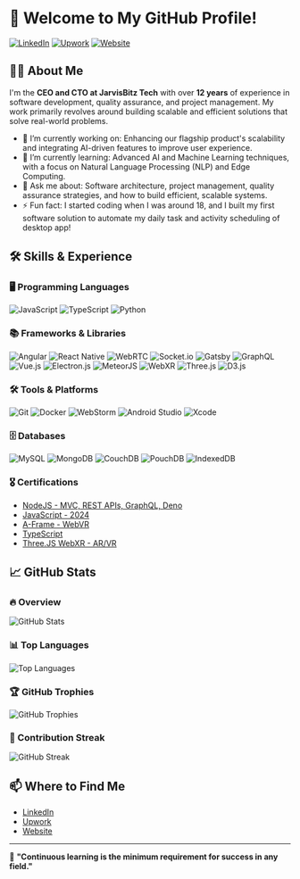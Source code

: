 # 🌟 Welcome to My GitHub Profile!

[![LinkedIn](https://img.shields.io/badge/LinkedIn-Connect-blue?style=for-the-badge&logo=linkedin)](https://www.linkedin.com/in/suresh-borad/)
[![Upwork](https://img.shields.io/badge/Upwork-Available-success?style=for-the-badge&logo=upwork)](https://www.upwork.com/fl/~018d6d634e5a8b4c18)
[![Website](https://img.shields.io/badge/Website-Visit-blue?style=for-the-badge&logo=google-chrome)](https://www.jarvisbitz.com)

## 👨‍💻 About Me

I'm the **CEO and CTO at JarvisBitz Tech** with over **12 years** of experience in software development, quality assurance, and project management. My work primarily revolves around building scalable and efficient solutions that solve real-world problems.

- 🔭 I’m currently working on: Enhancing our flagship product's scalability and integrating AI-driven features to improve user experience.
- 🌱 I’m currently learning: Advanced AI and Machine Learning techniques, with a focus on Natural Language Processing (NLP) and Edge Computing.
- 💬 Ask me about: Software architecture, project management, quality assurance strategies, and how to build efficient, scalable systems.
- ⚡ Fun fact: I started coding when I was around 18, and I built my first software solution to automate my daily task and activity scheduling of desktop app!

## 🛠️ Skills & Experience

### 🖥️ Programming Languages
![JavaScript](https://img.shields.io/badge/JavaScript-Expert-yellow?style=flat-square&logo=javascript)
![TypeScript](https://img.shields.io/badge/TypeScript-Experienced-blue?style=flat-square&logo=typescript)
![Python](https://img.shields.io/badge/Python-Intermediate-green?style=flat-square&logo=python)

### 📚 Frameworks & Libraries
![Angular](https://img.shields.io/badge/Angular-Expert-red?style=flat-square&logo=angular)
![React Native](https://img.shields.io/badge/React%20Native-Experienced-61DAFB?style=flat-square&logo=react)
![WebRTC](https://img.shields.io/badge/WebRTC-Intermediate-green?style=flat-square&logo=webrtc)
![Socket.io](https://img.shields.io/badge/Socket.io-Experienced-black?style=flat-square&logo=socket.io)
![Gatsby](https://img.shields.io/badge/Gatsby-Experienced-purple?style=flat-square&logo=gatsby)
![GraphQL](https://img.shields.io/badge/GraphQL-Experienced-pink?style=flat-square&logo=graphql)
![Vue.js](https://img.shields.io/badge/Vue.js-Intermediate-4FC08D?style=flat-square&logo=vue.js)
![Electron.js](https://img.shields.io/badge/Electron.js-Experienced-47848F?style=flat-square&logo=electron)
![MeteorJS](https://img.shields.io/badge/MeteorJS-Experienced-DE4F4F?style=flat-square&logo=meteor)
![WebXR](https://img.shields.io/badge/WebXR-Experienced-orange?style=flat-square&logo=webxr)
![Three.js](https://img.shields.io/badge/Three.js-Intermediate-000000?style=flat-square&logo=three.js)
![D3.js](https://img.shields.io/badge/D3.js-Intermediate-F9A03C?style=flat-square&logo=d3.js)

### 🛠️ Tools & Platforms
![Git](https://img.shields.io/badge/Git-Experienced-orange?style=flat-square&logo=git)
![Docker](https://img.shields.io/badge/Docker-Intermediate-blue?style=flat-square&logo=docker)
![WebStorm](https://img.shields.io/badge/WebStorm-Experienced-blue?style=flat-square&logo=webstorm)
![Android Studio](https://img.shields.io/badge/Android%20Studio-Experienced-green?style=flat-square&logo=android-studio)
![Xcode](https://img.shields.io/badge/Xcode-Experienced-blue?style=flat-square&logo=xcode)

### 🗄️ Databases
![MySQL](https://img.shields.io/badge/MySQL-Experienced-orange?style=flat-square&logo=mysql)
![MongoDB](https://img.shields.io/badge/MongoDB-Experienced-green?style=flat-square&logo=mongodb)
![CouchDB](https://img.shields.io/badge/CouchDB-Experienced-red?style=flat-square&logo=apache-couchdb)
![PouchDB](https://img.shields.io/badge/PouchDB-Experienced-blue?style=flat-square&logo=pouchdb)
![IndexedDB](https://img.shields.io/badge/IndexedDB-Experienced-purple?style=flat-square&logo=indexeddb)

### 🎖️ **Certifications**
- [NodeJS - MVC, REST APIs, GraphQL, Deno](https://www.udemy.com/certificate/UC-99e809d6-76aa-4e28-b940-16f27b5c4458)
- [JavaScript - 2024](https://www.udemy.com/certificate/UC-603994c6-b58e-448d-b8bb-374737d85e0d/)
- [A-Frame - WebVR](https://www.udemy.com/certificate/UC-e89412aa-149c-4711-9879-06adcfee594f/)
- [TypeScript](https://www.udemy.com/certificate/UC-f518d4d6-7309-4380-a2af-41e53b55dca0/)
- [Three.JS WebXR - AR/VR](https://www.udemy.com/certificate/UC-cd17ee9e-5bd1-483c-907d-45933cda4d79/)

## 📈 GitHub Stats

### 🔥 Overview
![GitHub Stats](https://github-readme-stats.vercel.app/api?username=suresh-jbt&show_icons=true&theme=radical)

### 📊 Top Languages
![Top Languages](https://github-readme-stats.vercel.app/api/top-langs/?username=suresh-jbt&layout=compact&theme=radical&langs_count=10)

### 🏆 GitHub Trophies
![GitHub Trophies](https://github-profile-trophy.vercel.app/?username=suresh-jbt&theme=radical&no-frame=true&no-bg=true&margin-w=4)

### 🚀 Contribution Streak
![GitHub Streak](https://github-readme-streak-stats.herokuapp.com/?user=suresh-jbt&theme=radical)

## 📫 Where to Find Me
- [LinkedIn](https://www.linkedin.com/in/suresh-borad/)
- [Upwork](https://www.upwork.com/fl/~018d6d634e5a8b4c18)
- [Website](https://www.jarvisbitz.com)

---

🌱 **"Continuous learning is the minimum requirement for success in any field."**
